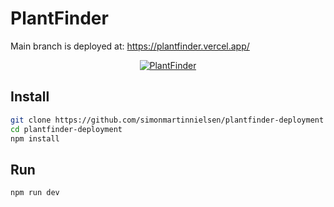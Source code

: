 # PlantFinder

Main branch is deployed at: https://plantfinder.vercel.app/

<p align="center">
    <a href="https://plantfinder.vercel.app/">
        <img src="https://i.imgur.com/WcnHtDQ.png" alt="PlantFinder" />
    </a>
</p>

## Install

```bash
git clone https://github.com/simonmartinnielsen/plantfinder-deployment
cd plantfinder-deployment
npm install
```

## Run

```bash
npm run dev
```
